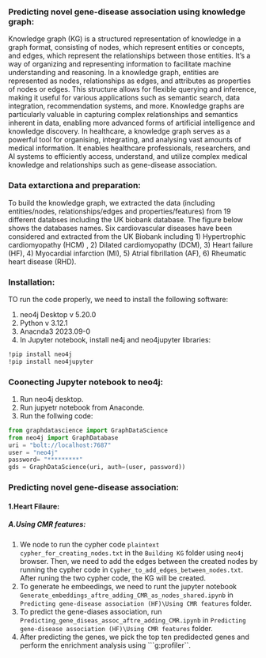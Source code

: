 ### Predicting novel gene-disease association using knowledge graph:
Knowledge graph (KG) is a structured representation of knowledge in a graph format, consisting of nodes, which represent entities or concepts, and edges, which represent the relationships between those entities. It’s a way of organizing and representing information to facilitate machine understanding and reasoning. In a knowledge graph, entities are represented as nodes, relationships as edges, and attributes as properties of nodes or edges. This structure allows for flexible querying and inference, making it useful for various applications such as semantic search, data integration, recommendation systems, and more. Knowledge graphs are particularly valuable in capturing complex relationships and semantics inherent in data, enabling more advanced forms of artificial intelligence and knowledge discovery. In healthcare, a knowledge graph serves as a powerful tool for organising, integrating, and analysing vast amounts of medical information. It enables healthcare professionals, researchers, and AI systems to efficiently access, understand, and utilize complex medical knowledge and relationships such as gene-disease association. 

### Data extarctiona and preparation:
To build the knowledge graph, we extracted the data (including entities/nodes, relationships/edges and properties/features) from 19 different databses including the UK biobank database. The figure below shows the databases names. Six cardiovascular diseases have been considered and extracted from the UK Biobank including 1) Hypertrophic cardiomyopathy (HCM) , 2) Dilated cardiomyopathy (DCM), 3) Heart failure (HF), 4) Myocardial infarction (MI), 5) Atrial fibrillation (AF), 6) Rheumatic heart disease (RHD).
<br/>
### Installation:
TO run the code properly, we need to install the following software:
<br/>
1. neo4j Desktop v 5.20.0
2. Python v 3.12.1
3. Anacnda3 2023.09-0
4. In Jupyter notebook, install ne4j and neo4jupyter libraries:
   
```bash
!pip install neo4j
!pip install neo4jupyter
```
### Coonecting Jupyter notebook to neo4j:
1. Run neo4j desktop.
2. Run jupyetr notebook from Anaconde.
3. Run the follwing code:
 ```python
from graphdatascience import GraphDataScience
from neo4j import GraphDatabase
uri = "bolt://localhost:7687"
user = "neo4j"
password= "*********"
gds = GraphDataScience(uri, auth=(user, password))

```

### Predicting novel gene-disease association:
#### 1.Heart Filaure:
##### A.Using CMR features:
1. We node to run the cypher code ```plaintext cypher_for_creating_nodes.txt``` in the ```Building KG``` folder using ```neo4j``` browser. Then, we need to add the edges between the created nodes by running the cypher code in ```Cypher_to_add_edges_between_nodes.txt```. After runing the two cypher code, the KG will be created.
2. To generate he embeedings, we need to runt the jupyter notebook ```Generate_embeddings_aftre_adding_CMR_as_nodes_shared.ipynb``` in ```Predicting gene-disease association (HF)\Using CMR features``` folder.
3. To predict the gene-diases association, run ```Predicting_gene_diseas_assoc_aftre_adding_CMR.ipynb``` in ```Predicting gene-disease association (HF)\Using CMR features``` folder.
4. After predicting the genes, we pick the top ten predidected genes and perform the enrichment analysis using ```g:profiler``.
